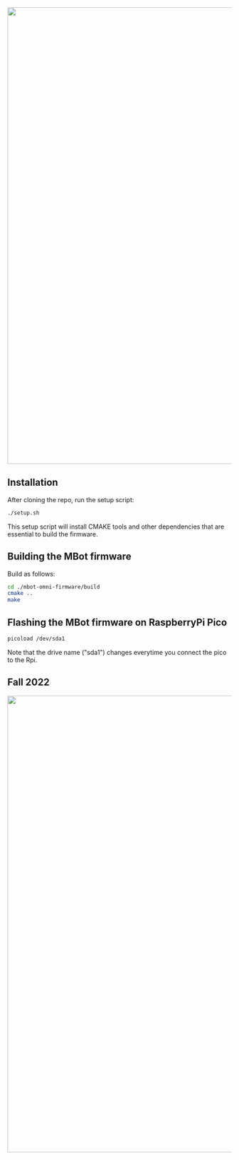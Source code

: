 <img src="https://github.com/neurobionics/rob311/blob/main/rob311.png" width="1024">

## Installation

After cloning the repo, run the setup script:

```bash
./setup.sh
```
This setup script will install CMAKE tools and other dependencies that are essential to build the firmware.

## Building the MBot firmware

Build as follows:
```bash
cd ./mbot-omni-firmware/build
cmake ..
make
```

## Flashing the MBot firmware on RaspberryPi Pico

```bash
picoload /dev/sda1
```

Note that the drive name ("sda1") changes everytime you connect the pico to the Rpi.

## Fall 2022

<img src="https://github.com/neurobionics/rob311/blob/main/fall_2022.png" width="1024">
